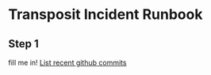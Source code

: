 # Transposit Incident Runbook

## Step 1
fill me in!
[List recent github commits](https://console.transposit.com/mc/t/daisie-test-4/actions/list_recent_github_commits)
